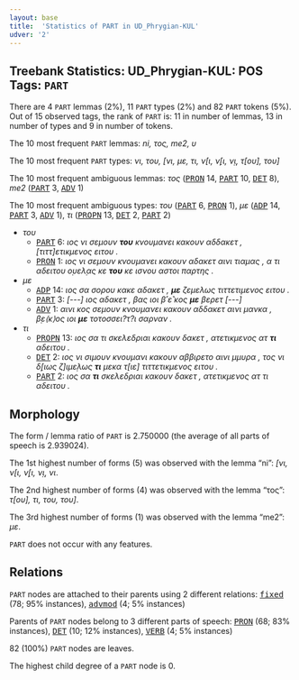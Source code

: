 ```yaml
---
layout: base
title:  'Statistics of PART in UD_Phrygian-KUL'
udver: '2'
---
```


## Treebank Statistics: UD_Phrygian-KUL: POS Tags: `PART`

There are 4 `PART` lemmas (2%), 11 `PART` types (2%) and 82 `PART` tokens (5%).
Out of 15 observed tags, the rank of `PART` is: 11 in number of lemmas, 13 in number of types and 9 in number of tokens.

The 10 most frequent `PART` lemmas: <em>ni, τος, me2, υ</em>

The 10 most frequent `PART` types:  <em>νι, του, [νι, με, τι, ν[ι, ν̣[ι, ν̣ι̣, τ[ου], του]</em>

The 10 most frequent ambiguous lemmas: <em>τος</em> (<tt><a href="xpg_kul-pos-PRON.html">PRON</a></tt> 14, <tt><a href="xpg_kul-pos-PART.html">PART</a></tt> 10, <tt><a href="xpg_kul-pos-DET.html">DET</a></tt> 8), <em>me2</em> (<tt><a href="xpg_kul-pos-PART.html">PART</a></tt> 3, <tt><a href="xpg_kul-pos-ADV.html">ADV</a></tt> 1)

The 10 most frequent ambiguous types:  <em>του</em> (<tt><a href="xpg_kul-pos-PART.html">PART</a></tt> 6, <tt><a href="xpg_kul-pos-PRON.html">PRON</a></tt> 1), <em>με</em> (<tt><a href="xpg_kul-pos-ADP.html">ADP</a></tt> 14, <tt><a href="xpg_kul-pos-PART.html">PART</a></tt> 3, <tt><a href="xpg_kul-pos-ADV.html">ADV</a></tt> 1), <em>τι</em> (<tt><a href="xpg_kul-pos-PROPN.html">PROPN</a></tt> 13, <tt><a href="xpg_kul-pos-DET.html">DET</a></tt> 2, <tt><a href="xpg_kul-pos-PART.html">PART</a></tt> 2)


* <em>του</em>
  * <tt><a href="xpg_kul-pos-PART.html">PART</a></tt> 6: <em>ιος νι σεμουν <b>του</b> κνουμανει κακουν αδδακετ , [τιττ]ετικμενος ειτου .</em>
  * <tt><a href="xpg_kul-pos-PRON.html">PRON</a></tt> 1: <em>ιος νι σεμουν κνουμανει κακουν αδακετ αινι τιαμας , α τι αδειτου ο̣υελ̣ας κε <b>του</b> κε ισνου αστοι παρτης .</em>
* <em>με</em>
  * <tt><a href="xpg_kul-pos-ADP.html">ADP</a></tt> 14: <em>ιος σα σορου κακε αδακετ , <b>με</b> ζεμελως τιττετιμενος ειτου .</em>
  * <tt><a href="xpg_kul-pos-PART.html">PART</a></tt> 3: <em>[---] ιος αδακετ , βας ιοι β˹ε˺κος <b>με</b> βερετ [---]</em>
  * <tt><a href="xpg_kul-pos-ADV.html">ADV</a></tt> 1: <em>αινι κος σεμουν κνουμανει κακουν αδδακετ αινι μανκα , β̣ε⟨κ⟩ος ιοι <b>με</b> τοτοσσει?τ?ι σαρναν .</em>
* <em>τι</em>
  * <tt><a href="xpg_kul-pos-PROPN.html">PROPN</a></tt> 13: <em>ιος σα τι σκελεδριαι κακουν δακετ , ατετικμενος ατ <b>τι</b> αδειτου .</em>
  * <tt><a href="xpg_kul-pos-DET.html">DET</a></tt> 2: <em>ιος νι σιμουν κνουμανι κακουν αββιρετο αινι μμυρα , τος νι δ̣[ιως ζ]ιμε̣λως <b>τι</b> μεκα τ[ιε] τιττετικμενος ειτου .</em>
  * <tt><a href="xpg_kul-pos-PART.html">PART</a></tt> 2: <em>ιος σα <b>τι</b> σκελεδριαι κακουν δακετ , ατετικμενος ατ τι αδειτου .</em>

## Morphology

The form / lemma ratio of `PART` is 2.750000 (the average of all parts of speech is 2.939024).

The 1st highest number of forms (5) was observed with the lemma “ni”: <em>[νι, ν[ι, ν̣[ι, ν̣ι̣, νι</em>.

The 2nd highest number of forms (4) was observed with the lemma “τος”: <em>τ[ου], τι, του, του]</em>.

The 3rd highest number of forms (1) was observed with the lemma “me2”: <em>με</em>.

`PART` does not occur with any features.


## Relations

`PART` nodes are attached to their parents using 2 different relations: <tt><a href="xpg_kul-dep-fixed.html">fixed</a></tt> (78; 95% instances), <tt><a href="xpg_kul-dep-advmod.html">advmod</a></tt> (4; 5% instances)

Parents of `PART` nodes belong to 3 different parts of speech: <tt><a href="xpg_kul-pos-PRON.html">PRON</a></tt> (68; 83% instances), <tt><a href="xpg_kul-pos-DET.html">DET</a></tt> (10; 12% instances), <tt><a href="xpg_kul-pos-VERB.html">VERB</a></tt> (4; 5% instances)

82 (100%) `PART` nodes are leaves.

The highest child degree of a `PART` node is 0.

